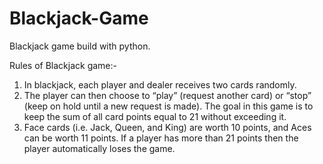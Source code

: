 # Blackjack-Game
Blackjack game build with python.

Rules of Blackjack game:-

1. In blackjack, each player and dealer receives two cards randomly. 
2. The player can then choose to “play” (request another card) or “stop” (keep on hold until a new request is made). The goal in this game is to keep the sum of all card points equal to 21 without exceeding it.
3. Face cards (i.e. Jack, Queen, and King) are worth 10 points, and Aces can be worth 11 points. If a player has more than 21 points then the player automatically loses the game.
